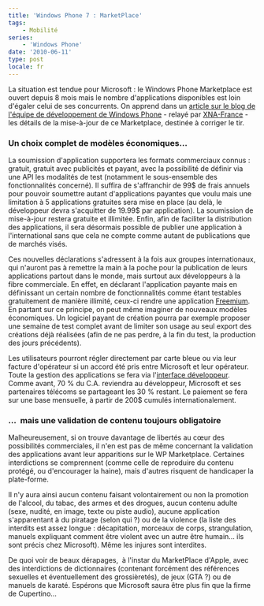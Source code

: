 ```yaml
---
title: 'Windows Phone 7 : MarketPlace'
tags:
    - Mobilité
series:
    - 'Windows Phone'
date: '2010-06-11'
type: post
locale: fr
---
```


La situation est tendue pour Microsoft&nbsp;: le Windows Phone Marketplace est ouvert depuis 8 mois mais le nombre d'applications disponibles est loin d'égaler celui de ses concurrents. On apprend dans un [article sur le blog de l'équipe de développement de Windows Phone](http://web.archive.org/web/20120626073042///windowsteamblog.com:80/windows_phone/b/wpdev/archive/2010/06/07/new-policies-for-next-gen-windows-phone-marketplace.aspx) - relayé par [XNA-France](http://web.archive.org/web/20111112224153///xna-france.com:80/?p=221) - les détails de la mise-à-jour de ce Marketplace, destinée à corriger le tir.

<!-- more -->

### Un choix complet de modèles économiques…

La soumission d'application supportera les formats commerciaux connus&nbsp;: gratuit, gratuit avec publicités et payant, avec la possibilité de définir via une API les modalités de test (notamment le sous-ensemble des fonctionnalités concerné). Il suffira de s'affranchir de 99$ de frais annuels pour pouvoir soumettre autant d'applications payantes que voulu mais une limitation à 5 applications gratuites sera mise en place (au delà, le développeur devra s'acquitter de 19.99$ par application). La soumission de mise-à-jour restera gratuite et illimitée. Enfin, afin de faciliter la distribution des applications, il sera désormais possible de publier une application à l'international sans que cela ne compte comme autant de publications que de marchés visés.

Ces nouvelles déclarations s'adressent à la fois aux groupes internationaux, qui n'auront pas à remettre la main à la poche pour la publication de leurs applications partout dans le monde, mais surtout aux développeurs à la fibre commerciale. En effet, en déclarant l'application payante mais en définissant un certain nombre de fonctionnalités comme étant testables gratuitement de manière illimité, ceux-ci rendre une application [Freemium](http://fr.wikipedia.org/wiki/Freemium 'Définition de "Freemium" dans Wikipédia Fr'). En partant sur ce principe, on peut même imaginer de nouveaux modèles économiques. Un logiciel payant de création pourra par exemple proposer une semaine de test complet avant de limiter son usage au seul export des créations déjà réalisées (afin de ne pas perdre, à la fin du test, la production des jours précédents).

Les utilisateurs pourront régler directement par carte bleue ou via leur facture d'opérateur si un accord été pris entre Microsoft et leur opérateur. Toute la gestion des applications se fera via l'[interface développeur](http://developer.windowsphone.com "Site Windows Phone dédié au développeurs")[](http://developer.windowsphone.com/). Comme avant, 70 % du C.A. reviendra au développeur, Microsoft et ses partenaires télécoms se partageant les 30 % restant. Le paiement se fera sur une base mensuelle, à partir de 200$ cumulés internationalement.

### …  mais une validation de contenu toujours obligatoire

Malheureusement, si on trouve davantage de libertés au cœur des possibilités commerciales, il n'en est pas de même concernant la validation des applications avant leur apparitions sur le WP Marketplace. Certaines interdictions se comprennent (comme celle de reproduire du contenu protégé, ou d'encourager la haine), mais d'autres risquent de handicaper la plate-forme.

Il n'y aura ainsi aucun contenu faisant volontairement ou non la promotion de l'alcool, du tabac, des armes et des drogues, aucun contenu adulte (sexe, nudité, en image, texte ou piste audio), aucune application s'apparentant à du piratage (selon qui&nbsp;?) ou de la violence (la liste des interdits est assez longue&nbsp;: décapitation, morceaux de corps, strangulation, manuels expliquant comment être violent avec un autre être humain… ils sont précis chez Microsoft). Même les injures sont interdites.

De quoi voir de beaux dérapages,  à l'instar du MarketPlace d'Apple, avec des interdictions de dictionnaires (contenant forcément des références sexuelles et éventuellement des grossièretés), de jeux (GTA&nbsp;?) ou de manuels de karaté. Espérons que Microsoft saura être plus fin que la firme de Cupertino…
